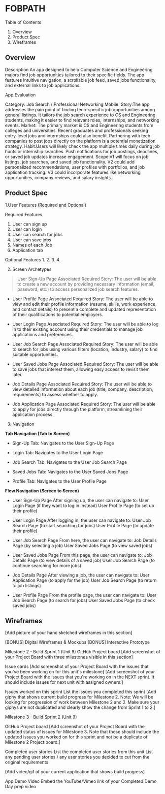 # FOBPATH

Table of Contents
1. Overview
2. Product Spec
3. Wireframes
   
## Overview

Description
An app designed to help Computer Science and Engineering majors find job opportunities tailored to their specific fields. The app features intuitive navigation, a scrollable job feed, saved jobs functionality, and external links to job applications.

App Evaluation

Category: Job Search / Professional Networking
Mobile:
Story:The app addresses the pain point of finding tech-specific job opportunities among general listings. It tailors the job search experience to CS and Engineering students, making it easier to find relevant roles, internships, and networking events.
Market: The primary market is CS and Engineering students from colleges and universities. Recent graduates and professionals seeking entry-level jobs and internships could also benefit. Partnering with tech companies to post jobs directly on the platform is a potential monetization strategy.
Habit:Users will likely check the app multiple times daily during job hunts or internship searches. Push notifications for job postings, deadlines, or saved job updates increase engagement.
Scope:V1 will focus on job listings, job searches, and saved job functionality. V2 could add personalized recommendations, user profiles with portfolios, and job application tracking. V3 could incorporate features like networking opportunities, company reviews, and salary insights.

## Product Spec
1.User Features (Required and Optional)

Required Features

1. User can sign up 
2. User can login
3. User can search for jobs
4. User can save jobs
5. Names of each Job
6. Application tab

Optional Features
1.
2. 
3.
4. 

2. Screen Archetypes

> User Sign-Up Page
> Associated Required Story:
> The user will be able to create a new account by providing necessary information (email, password, etc.) to access personalized job search features.

* User Profile Page
Associated Required Story:
The user will be able to view and edit their profile information (resume, skills, work experience, and contact details) to present a complete and updated representation of their qualifications to potential employers.

* User Login Page
Associated Required Story:
The user will be able to log in to their existing account using their credentials to manage job applications and preferences.
 
* User Job Search Page
Associated Required Story:
The user will be able to search for jobs using various filters (location, industry, salary) to find suitable opportunities.

* User Saved Jobs Page
Associated Required Story:
The user will be able to save jobs that interest them, allowing easy access to revisit them later.

* Job Details Page
Associated Required Story:
The user will be able to view detailed information about each job (title, company, description, requirements) to assess whether to apply.
 
* Job Application Page
Associated Required Story:
The user will be able to apply for jobs directly through the platform, streamlining their application process.

3. Navigation

**Tab Navigation (Tab to Screen)**

* Sign-Up Tab:
Navigates to the User Sign-Up Page

* Login Tab:
Navigates to the User Login Page

* Job Search Tab:
Navigates to the User Job Search Page

* Saved Jobs Tab:
Navigates to the User Saved Jobs Page

* Profile Tab:
Navigates to the User Profile Page

**Flow Navigation (Screen to Screen)**

* User Sign-Up Page
After signing up, the user can navigate to:
User Login Page (if they want to log in instead)
User Profile Page (to set up their profile)

* User Login Page
After logging in, the user can navigate to:
User Job Search Page (to start searching for jobs)
User Profile Page (to update their profile)

* User Job Search Page
From here, the user can navigate to:
Job Details Page (by selecting a job)
User Saved Jobs Page (to view saved jobs)

* User Saved Jobs Page
From this page, the user can navigate to:
Job Details Page (to view details of a saved job)
User Job Search Page (to continue searching for more jobs)

* Job Details Page
After viewing a job, the user can navigate to:
User Application Page (to apply for the job)
User Job Search Page (to return to job listings)

* User Profile Page
From the profile page, the user can navigate to:
User Job Search Page (to search for jobs)
User Saved Jobs Page (to check saved jobs)

## Wireframes
[Add picture of your hand sketched wireframes in this section] 



[BONUS] Digital Wireframes & Mockups
[BONUS] Interactive Prototype

Milestone 2 - Build Sprint 1 (Unit 8)
GitHub Project board
[Add screenshot of your Project Board with three milestones visible in this section] 

Issue cards
[Add screenshot of your Project Board with the issues that you've been working on for this unit's milestone] 
[Add screenshot of your Project Board with the issues that you're working on in the NEXT sprint. It should include issues for next unit with assigned owners.] 

Issues worked on this sprint
List the issues you completed this sprint
[Add giphy that shows current build progress for Milestone 2. Note: We will be looking for progression of work between Milestone 2 and 3. Make sure your giphys are not duplicated and clearly show the change from Sprint 1 to 2.]

Milestone 3 - Build Sprint 2 (Unit 9)

GitHub Project board
[Add screenshot of your Project Board with the updated status of issues for Milestone 3. Note that these should include the updated issues you worked on for this sprint and not be a duplicate of Milestone 2 Project board.] 

Completed user stories
List the completed user stories from this unit
List any pending user stories / any user stories you decided to cut from the original requirements

[Add video/gif of your current application that shows build progress] 

App Demo Video
Embed the YouTube/Vimeo link of your Completed Demo Day prep video
